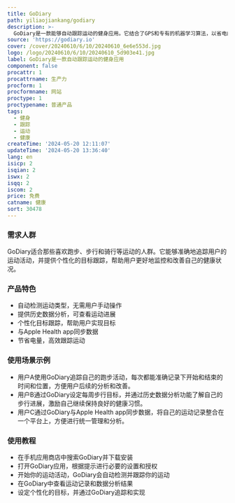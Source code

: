 ```yaml
---
title: GoDiary
path: yiliaojiankang/godiary
description: >-
  GoDiary是一款能够自动跟踪运动的健身应用。它结合了GPS和专有的机器学习算法，以省电的方式监测用户的健身活动。通过GoDiary，用户可以轻松追踪自己的跑步、步行和骑行等运动，并提供个性化的目标跟踪和历史数据分析。
source: 'https://godiary.io'
cover: /cover/20240610/6/10/20240610_6e6e553d.jpg
logo: /logo/20240610/6/10/20240610_5d903e41.jpg
label: GoDiary是一款自动跟踪运动的健身应用
component: false
procattr: 1
procattrname: 生产力
procform: 1
procformname: 网站
proctype: 1
proctypename: 普通产品
tags:
  - 健身
  - 跟踪
  - 运动
  - 健康
createTime: '2024-05-20 12:11:07'
updateTime: '2024-05-20 13:36:40'
lang: en
isicp: 2
isqian: 2
iswx: 2
isqq: 2
iscom: 2
price: 免费
catname: 健康
sort: 30478
---
```




### 需求人群
GoDiary适合那些喜欢跑步、步行和骑行等运动的人群。它能够准确地追踪用户的运动活动，并提供个性化的目标跟踪，帮助用户更好地监控和改善自己的健康状况。

### 产品特色
* 自动检测运动类型，无需用户手动操作
* 提供历史数据分析，可查看运动进展
* 个性化目标跟踪，帮助用户实现目标
* 与Apple Health app同步数据
* 节省电量，高效跟踪运动

### 使用场景示例
* 用户A使用GoDiary追踪自己的跑步活动，每次都能准确记录下开始和结束的时间和位置，方便用户后续的分析和改善。
* 用户B通过GoDiary设定每周步行目标，并通过历史数据分析功能了解自己的步行进展，激励自己继续保持良好的健康习惯。
* 用户C通过GoDiary与Apple Health app同步数据，将自己的运动记录整合在一个平台上，方便进行统一管理和分析。

### 使用教程
* 在手机应用商店中搜索GoDiary并下载安装
* 打开GoDiary应用，根据提示进行必要的设置和授权
* 开始你的运动活动，GoDiary会自动检测并跟踪你的运动
* 在GoDiary中查看运动记录和数据分析结果
* 设定个性化的目标，并通过GoDiary追踪和实现

  
